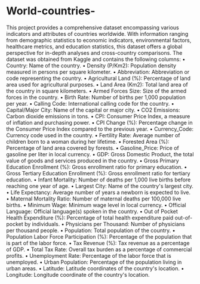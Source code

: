 # World-countries-
This project provides a comprehensive dataset encompassing various indicators and attributes of countries worldwide. With information ranging from demographic statistics to economic indicators, environmental factors, healthcare metrics, and education statistics, this dataset offers a global perspective for in-depth analyses and cross-country comparisons.
The dataset was obtained from Kaggle and contains the following columns:
•	Country: Name of the country.
•	Density (P/Km2): Population density measured in persons per square kilometer.
•	Abbreviation: Abbreviation or code representing the country.
•	Agricultural Land (%): Percentage of land area used for agricultural purposes.
•	Land Area (Km2): Total land area of the country in square kilometers.
•	Armed Forces Size: Size of the armed forces in the country.
•	Birth Rate: Number of births per 1,000 population per year.
•	Calling Code: International calling code for the country.
•	Capital/Major City: Name of the capital or major city.
•	CO2 Emissions: Carbon dioxide emissions in tons.
•	CPI: Consumer Price Index, a measure of inflation and purchasing power.
•	CPI Change (%): Percentage change in the Consumer Price Index compared to the previous year.
•	Currency_Code: Currency code used in the country.
•	Fertility Rate: Average number of children born to a woman during her lifetime.
•	Forested Area (%): Percentage of land area covered by forests.
•	Gasoline_Price: Price of gasoline per liter in local currency.
•	GDP: Gross Domestic Product, the total value of goods and services produced in the country.
•	Gross Primary Education Enrollment (%): Gross enrollment ratio for primary education.
•	Gross Tertiary Education Enrollment (%): Gross enrollment ratio for tertiary education.
•	Infant Mortality: Number of deaths per 1,000 live births before reaching one year of age.
•	Largest City: Name of the country's largest city.
•	Life Expectancy: Average number of years a newborn is expected to live.
•	Maternal Mortality Ratio: Number of maternal deaths per 100,000 live births.
•	Minimum Wage: Minimum wage level in local currency.
•	Official Language: Official language(s) spoken in the country.
•	Out of Pocket Health Expenditure (%): Percentage of total health expenditure paid out-of-pocket by individuals.
•	Physicians per Thousand: Number of physicians per thousand people.
•	Population: Total population of the country.
•	Population Labor Force Participation (%): Percentage of the population that is part of the labor force.
•	Tax Revenue (%): Tax revenue as a percentage of GDP.
•	Total Tax Rate: Overall tax burden as a percentage of commercial profits.
•	Unemployment Rate: Percentage of the labor force that is unemployed.
•	Urban Population: Percentage of the population living in urban areas.
•	Latitude: Latitude coordinates of the country's location.
•	Longitude: Longitude coordinate of the country's location.

